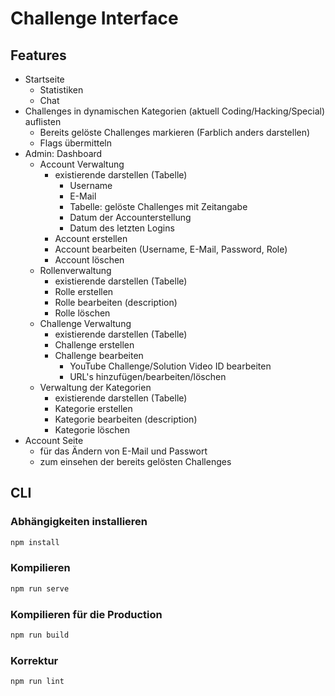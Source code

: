 # Challenge Interface

## Features

- Startseite
  - Statistiken
  - Chat
- Challenges in dynamischen Kategorien (aktuell Coding/Hacking/Special) auflisten
  - Bereits gelöste Challenges markieren (Farblich anders darstellen)
  - Flags übermitteln
- Admin: Dashboard
  - Account Verwaltung
    - existierende darstellen (Tabelle)
      - Username
      - E-Mail
      - Tabelle: gelöste Challenges mit Zeitangabe
      - Datum der Accounterstellung
      - Datum des letzten Logins
    - Account erstellen
    - Account bearbeiten (Username, E-Mail, Password, Role)
    - Account löschen
  - Rollenverwaltung
    - existierende darstellen (Tabelle)
    - Rolle erstellen
    - Rolle bearbeiten (description)
    - Rolle löschen
  - Challenge Verwaltung
    - existierende darstellen (Tabelle)
    - Challenge erstellen
    - Challenge bearbeiten
      - YouTube Challenge/Solution Video ID bearbeiten
      - URL's hinzufügen/bearbeiten/löschen
  - Verwaltung der Kategorien
    - existierende darstellen (Tabelle)
    - Kategorie erstellen
    - Kategorie bearbeiten (description)
    - Kategorie löschen
- Account Seite
  - für das Ändern von E-Mail und Passwort
  - zum einsehen der bereits gelösten Challenges

## CLI

### Abhängigkeiten installieren

```Bash
npm install
```

### Kompilieren

```Bash
npm run serve
```

### Kompilieren für die Production

```Bash
npm run build
```

### Korrektur

```Bash
npm run lint
```
